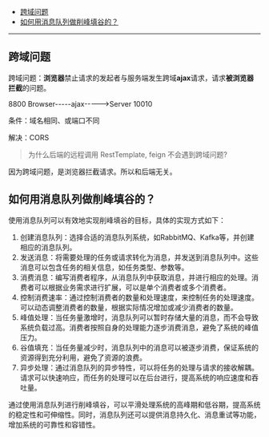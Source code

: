 - [跨域问题](#跨域问题)
- [如何用消息队列做削峰填谷的？](#如何用消息队列做削峰填谷的)

---
## 跨域问题

跨域问题：**浏览器**禁止请求的发起者与服务端发生跨域**ajax**请求，请求**被浏览器拦截**的问题。

8800 Browser-----ajax----->Server 10010

条件：域名相同、或端口不同

解决：CORS

> 为什么后端的远程调用 RestTemplate, feign 不会遇到跨域问题?

因为跨域问题，是浏览器拦截请求。所以和后端无关。

## 如何用消息队列做削峰填谷的？

使用消息队列可以有效地实现削峰填谷的目标，具体的实现方式如下：

1.  创建消息队列：选择合适的消息队列系统，如RabbitMQ、Kafka等，并创建相应的消息队列。
2.  发送消息：将需要处理的任务或请求转化为消息，并发送到消息队列中。这些消息可以包含任务的相关信息，如任务类型、参数等。
3.  消费消息：编写消费者程序，从消息队列中获取消息，并进行相应的处理。消费者可以根据业务需求进行扩展，可以是单个消费者或多个消费者。
4.  控制消费速率：通过控制消费者的数量和处理速度，来控制任务的处理速度。可以动态调整消费者的数量，根据实际情况增加或减少消费者的数量。
5.  峰值处理：当任务量激增时，消息队列可以暂时存储大量的消息，而不会导致系统负载过高。消费者按照自身的处理能力逐步消费消息，避免了系统的峰值压力。
6.  谷值填充：当任务量减少时，消息队列中的消息可以被逐步消费，保证系统的资源得到充分利用，避免了资源的浪费。
7.  异步处理：通过消息队列的异步特性，可以将任务的处理与请求的接收解耦。请求可以快速响应，而任务的处理可以在后台进行，提高系统的响应速度和吞吐量。

通过使用消息队列进行削峰填谷，可以平滑处理系统的高峰期和低谷期，提高系统的稳定性和可伸缩性。同时，消息队列还可以提供消息持久化、消息重试等功能，增加系统的可靠性和容错性。